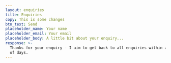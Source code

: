 ```yaml
---
layout: enquiries
title: Enquiries
copy: This is some changes
btn_text: Send
placeholder_name: Your name
placeholder_email: Your email
placeholder_body: A little bit about your enquiry...
response: >-
  Thanks for your enquiry - I aim to get back to all enquiries within a couple
  of days.
---
```


